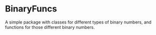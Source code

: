 # BinaryFuncs

A simple package with classes for different types of binary numbers, and functions for those different binary numbers.
